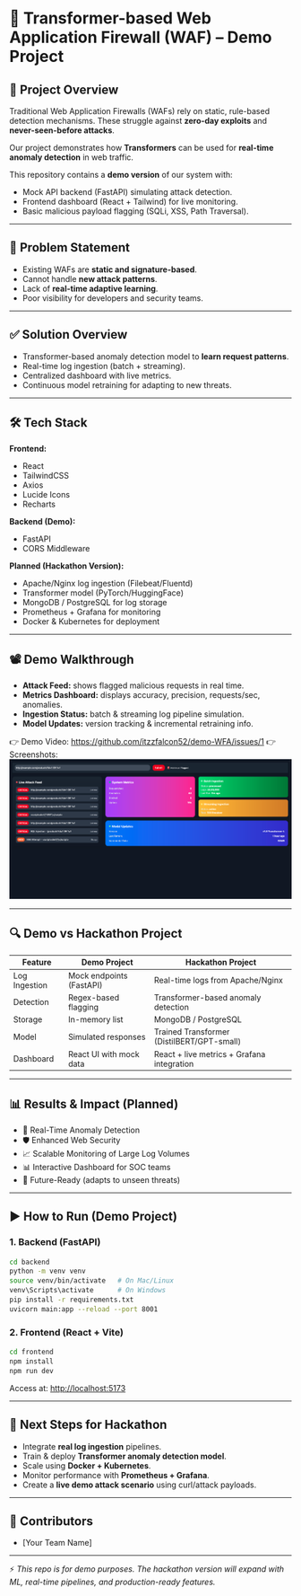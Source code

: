 # 🚀 Transformer-based Web Application Firewall (WAF) – Demo Project

## 📌 Project Overview

Traditional Web Application Firewalls (WAFs) rely on static, rule-based detection mechanisms. These struggle against **zero-day exploits** and **never-seen-before attacks**.

Our project demonstrates how **Transformers** can be used for **real-time anomaly detection** in web traffic.

This repository contains a **demo version** of our system with:

- Mock API backend (FastAPI) simulating attack detection.
- Frontend dashboard (React + Tailwind) for live monitoring.
- Basic malicious payload flagging (SQLi, XSS, Path Traversal).

---

## 🎯 Problem Statement

- Existing WAFs are **static and signature-based**.
- Cannot handle **new attack patterns**.
- Lack of **real-time adaptive learning**.
- Poor visibility for developers and security teams.

---

## ✅ Solution Overview

- Transformer-based anomaly detection model to **learn request patterns**.
- Real-time log ingestion (batch + streaming).
- Centralized dashboard with live metrics.
- Continuous model retraining for adapting to new threats.

---

## 🛠️ Tech Stack

**Frontend:**

- React
- TailwindCSS
- Axios
- Lucide Icons
- Recharts

**Backend (Demo):**

- FastAPI
- CORS Middleware

**Planned (Hackathon Version):**

- Apache/Nginx log ingestion (Filebeat/Fluentd)
- Transformer model (PyTorch/HuggingFace)
- MongoDB / PostgreSQL for log storage
- Prometheus + Grafana for monitoring
- Docker & Kubernetes for deployment

---

## 📽️ Demo Walkthrough

- **Attack Feed:** shows flagged malicious requests in real time.
- **Metrics Dashboard:** displays accuracy, precision, requests/sec, anomalies.
- **Ingestion Status:** batch & streaming log pipeline simulation.
- **Model Updates:** version tracking & incremental retraining info.

👉 Demo Video: https://github.com/itzzfalcon52/demo-WFA/issues/1
👉 Screenshots: ![Dashboard Screenshot](screenshots/dashboard.png)

---

## 🔍 Demo vs Hackathon Project

| Feature       | Demo Project             | Hackathon Project                          |
| ------------- | ------------------------ | ------------------------------------------ |
| Log Ingestion | Mock endpoints (FastAPI) | Real-time logs from Apache/Nginx           |
| Detection     | Regex-based flagging     | Transformer-based anomaly detection        |
| Storage       | In-memory list           | MongoDB / PostgreSQL                       |
| Model         | Simulated responses      | Trained Transformer (DistilBERT/GPT-small) |
| Dashboard     | React UI with mock data  | React + live metrics + Grafana integration |

---

## 📊 Results & Impact (Planned)

- 🚨 Real-Time Anomaly Detection
- 🛡️ Enhanced Web Security
- 📈 Scalable Monitoring of Large Log Volumes
- 📊 Interactive Dashboard for SOC teams
- 🤖 Future-Ready (adapts to unseen threats)

---

## ▶️ How to Run (Demo Project)

### 1. Backend (FastAPI)

```bash
cd backend
python -m venv venv
source venv/bin/activate   # On Mac/Linux
venv\Scripts\activate      # On Windows
pip install -r requirements.txt
uvicorn main:app --reload --port 8001
```

### 2. Frontend (React + Vite)

```bash
cd frontend
npm install
npm run dev
```

Access at: [http://localhost:5173](http://localhost:5173)

---

## 🚀 Next Steps for Hackathon

- Integrate **real log ingestion** pipelines.
- Train & deploy **Transformer anomaly detection model**.
- Scale using **Docker + Kubernetes**.
- Monitor performance with **Prometheus + Grafana**.
- Create a **live demo attack scenario** using curl/attack payloads.

---

## 🤝 Contributors

- [Your Team Name]

---

⚡ _This repo is for demo purposes. The hackathon version will expand with ML, real-time pipelines, and production-ready features._
